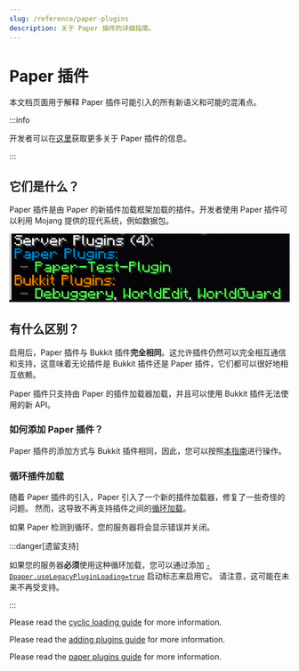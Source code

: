 ```yaml
---
slug: /reference/paper-plugins
description: 关于 Paper 插件的详细指南。
---
```


# Paper 插件

本文档页面用于解释 Paper 插件可能引入的所有新语义和可能的混淆点。

:::info

开发者可以在[这里](docs-cn/paper/dev/getting-started/paper-plugins.mdx)获取更多关于 Paper 插件的信息。

:::

## 它们是什么？

Paper 插件是由 Paper 的新插件加载框架加载的插件。开发者使用 Paper 插件可以利用 Mojang 提供的现代系统，例如数据包。

![插件列表](assets/plugin-list.png)

## 有什么区别？

启用后，Paper 插件与 Bukkit 插件**完全相同**。这允许插件仍然可以完全相互通信和支持，这意味着无论插件是 Bukkit 插件还是 Paper 插件，它们都可以很好地相互依赖。

Paper 插件只支持由 Paper 的插件加载器加载，并且可以使用 Bukkit 插件无法使用的新 API。

### 如何添加 Paper 插件？

Paper 插件的添加方式与 Bukkit 插件相同，因此，您可以按照[本指南](docs-cn/paper/admin/getting-started/adding-plugins.md)进行操作。

### 循环插件加载

随着 Paper 插件的引入，Paper 引入了一个新的插件加载器，修复了一些奇怪的问题。
然而，这导致不再支持插件之间的[循环加载](docs-cn/paper/dev/getting-started/paper-plugins.mdx#cyclic-plugin-loading)。

如果 Paper 检测到循环，您的服务器将会显示错误并关闭。

:::danger[遗留支持]

如果您的服务器**必须**使用这种循环加载，您可以通过添加 [`-Dpaper.useLegacyPluginLoading=true`](system-properties.md#paperuselegacypluginloading) 启动标志来启用它。
请注意，这可能在未来不再受支持。

:::

Please read the [cyclic loading guide](docs-cn/paper/dev/getting-started/paper-plugins.mdx) for more information.

Please read the [adding plugins guide](docs-cn/paper/admin/getting-started/adding-plugins.md) for more information.

Please read the [paper plugins guide](docs-cn/paper/dev/getting-started/paper-plugins.mdx) for more information.
